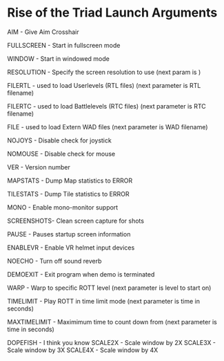 # Rise of the Triad Launch Arguments

AIM        - Give Aim Crosshair

FULLSCREEN - Start in fullscreen mode

WINDOW     - Start in windowed mode

RESOLUTION - Specify the screen resolution to use (next param is <widthxheight>)

FILERTL    - used to load Userlevels (RTL files)
 (next parameter is RTL filename)

FILERTC    - used to load Battlelevels (RTC files)		(next parameter is RTC filename)

FILE       - used to load Extern WAD files
(next parameter is WAD filename)

NOJOYS     - Disable check for joystick

NOMOUSE    - Disable check for mouse

VER        - Version number

MAPSTATS   - Dump Map statistics to ERROR

TILESTATS  - Dump Tile statistics to ERROR

MONO       - Enable mono-monitor support

SCREENSHOTS- Clean screen capture for shots

PAUSE      - Pauses startup screen information

ENABLEVR   - Enable VR helmet input devices

NOECHO     - Turn off sound reverb

DEMOEXIT   - Exit program when demo is terminated

WARP       - Warp to specific ROTT level (next parameter is level to start on)

TIMELIMIT  - Play ROTT in time limit mode
(next parameter is time in seconds)

MAXTIMELIMIT - Maximimum time to count down from		(next parameter is time in seconds)

DOPEFISH   - I think you know
SCALE2X    - Scale window by 2X
SCALE3X    - Scale window by 3X
SCALE4X    - Scale window by 4X
